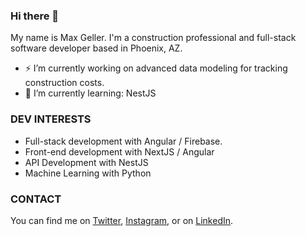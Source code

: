 ### Hi there 👋

My name is Max Geller. I'm a construction professional and full-stack software developer based in Phoenix, AZ.  


- ⚡ I’m currently working on advanced data modeling for tracking construction costs.
- 🌱 I’m currently learning: NestJS


### DEV INTERESTS
- Full-stack development with Angular / Firebase.
- Front-end development with NextJS / Angular
- API Development with NestJS
- Machine Learning with Python



### CONTACT
You can find me on [Twitter](https://twitter.com/Max_Geller), [Instagram](https://www.instagram.com/maxgeller), or on [LinkedIn](https://www.linkedin.com/in/maxgeller/).
